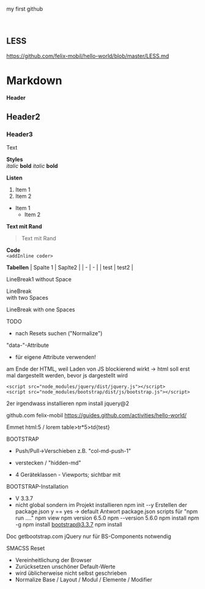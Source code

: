 

my first github
<br>
<br>
<br>

## LESS
https://github.com/felix-mobil/hello-world/blob/master/LESS.md


# Markdown

__Header__  
## Header2
### Header3
Text

__Styles__   
_italic_ __bold__ *italic* **bold**

__Listen__
1. Item 1
1. Item 2

* Item 1
    * Item 2

__Text mit Rand__
>Text mit Rand

__Code__  
`<addInline coder>`


__Tabellen__
| Spalte 1 | Saplte2 | 
| - | - |
| test | test2 |


LineBreak1
without Space

LineBreak  
with two Spaces

LineBreak 
with one Spaces

TODO
- nach Resets suchen ("Normalize")

"data-"-Attribute 
- für eigene Attribute verwenden!

am Ende der HTML, weil Laden von JS blockierend wirkt 
-> html soll erst mal dargestellt werden, bevor js dargestellt wird 

`<script src="node_modules/jquery/dist/jquery.js"></script>`<br>
`<script src="node_modules/bootstrap/dist/js/bootstrap.js"></script>`




2er irgendwass installieren
npm install jquery@2

github.com
felix-mobil
https://guides.github.com/activities/hello-world/

Emmet
html:5 / lorem
table>tr*5>td{test}

BOOTSTRAP
- Push/Pull->Verschieben 
	z.B. "col-md-push-1"
- verstecken / "hidden-md"

- 4 Geräteklassen - Viewports; sichtbar mit
    <link rel="stylesheet" href="node_modules/bootstrap/dist/css/bootstrap.css">

BOOTSTRAP-Installation
- V 3.3.7
- nicht global sondern im Projekt installieren
npm init --y
	Erstellen der package.json
	y == yes -> default Antwort
	package.json
		scripts für "npm run …."
npm view npm version
	6.5.0
npm --version
	5.6.0
npm install npm -g
npm install bootstrap@3.3.7
npm install

Doc
	getbootstrap.com
	jQuery nur für BS-Components notwendig

SMACSS
Reset
- Vereinheitlichung der Browser 
- Zurücksetzen unschöner Default-Werte
- wird üblicherweise nicht selbst geschrieben
- Normalize 
Base / Layout / Modul / Elemente / Modifier


